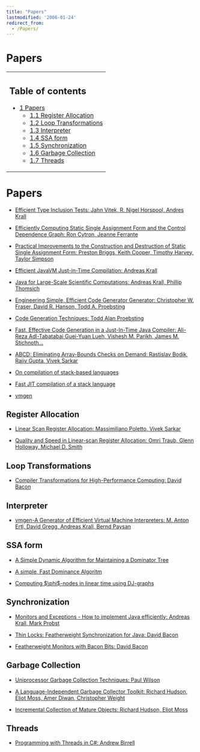 ```yaml
---
title: "Papers"
lastmodified: '2006-01-24'
redirect_from:
  - /Papers/
---
```


Papers
======

<table>
<col width="100%" />
<tbody>
<tr class="odd">
<td align="left"><h2>Table of contents</h2>
<ul>
<li><a href="#papers">1 Papers</a>
<ul>
<li><a href="#register-allocation">1.1 Register Allocation</a></li>
<li><a href="#loop-transformations">1.2 Loop Transformations</a></li>
<li><a href="#interpreter">1.3 Interpreter</a></li>
<li><a href="#ssa-form">1.4 SSA form</a></li>
<li><a href="#synchronization">1.5 Synchronization</a></li>
<li><a href="#garbage-collection">1.6 Garbage Collection</a></li>
<li><a href="#threads">1.7 Threads</a></li>
</ul></li>
</ul></td>
</tr>
</tbody>
</table>

Papers
======

-   [Efficient Type Inclusion Tests: Jahn Vitek, R. Nigel Horspool, Andres Krall](http://citeseer.nj.nec.com/vitek97efficient.html)

-   [Efficiently Computing Static Single Assignment Form and the Control Dependence Graph: Ron Cytron, Jeanne Ferrante](http://citeseer.nj.nec.com/cytron91efficiently.html)

-   [Practical Improvements to the Construction and Destruction of Static Single Assignment Form: Preston Briggs, Keith Cooper, Timothy Harvey, Taylor Simpson](http://citeseer.nj.nec.com/193349.html)

-   [Efficient JavaVM Just-in-Time Compilation: Andreas Krall](http://citeseer.nj.nec.com/krall98efficient.html)

-   [Java for Large-Scale Scientific Computations: Andreas Krall, Phillip Thomsich](http://citeseer.nj.nec.com/452617.html)

-   [Engineering Simple, Efficient Code Generator Generator: Christopher W. Fraser, David R. Hanson, Todd A. Proebsting](http://citeseer.nj.nec.com/117522.html)

-   [Code Generation Techniques: Todd Alan Proebsting](http://citeseer.nj.nec.com/proebsting92code.html)

-   [Fast, Effective Code Generation in a Just-In-Time Java Compiler: Ali-Reza Adl-Tabatabai Guei-Yuan Lueh, Vishesh M. Parikh, James M. Stichnoth...](http://citeseer.nj.nec.com/74629.html)

-   [ABCD: Eliminating Array-Bounds Checks on Demand: Rastislav Bodik, Rajiv Gupta, Vivek Sarkar](http://citeseer.nj.nec.com/bodik00abcd.html)

-   [On compilation of stack-based languages](http://www.complang.tuwien.ac.at/projects/rafts.html)

-   [Fast JIT compilation of a stack language](http://www.research.microsoft.com/~cwfraser/pldi99codegen.pdf)

-   [vmgen](http://www.complang.tuwien.ac.at/anton/vmgen)

Register Allocation
-------------------

-   [Linear Scan Register Allocation: Massimiliano Poletto, Vivek Sarkar](http://citeseer.nj.nec.com/poletto99linear.html)

-   [Quality and Speed in Linear-scan Register Allocation: Omri Traub, Glenn Holloway, Michael D. Smith](http://citeseer.nj.nec.com/traub98quality.html)

Loop Transformations
--------------------

-   [Compiler Transformations for High-Performance Computing: David Bacon](http://citeseer.nj.nec.com/bacon93compiler.html)

Interpreter
-----------

-   [vmgen-A Generator of Efficient Virtual Machine Interpreters: M. Anton Ertl, David Gregg, Andreas Krall, Bernd Paysan](http://citeseer.nj.nec.com/470069.html)

SSA form
--------

-   [A Simple Dynamic Algorithm for Maintaining a Dominator Tree](http://citeseer.ist.psu.edu/116189.html)

-   [A simple, Fast Dominance Algoritm](http://citeseer.ist.psu.edu/cooper01simple.html)

-   [Computing \$\\phi\$-nodes in linear time using DJ-graphs](http://citeseer.ist.psu.edu/sreedhar94computing.html)

Synchronization
---------------

-   [Monitors and Exceptions - How to implement Java efficiently: Andreas Krall, Mark Probst](http://citeseer.nj.nec.com/krall98monitors.html)

-   [Thin Locks: Featherweight Synchronization for Java: David Bacon](http://citeseer.nj.nec.com/bacon98thin.html)

-   [Featherweight Monitors with Bacon Bits: David Bacon](http://citeseer.nj.nec.com/278639.html)

Garbage Collection
------------------

-   [Uniprocessor Garbage Collection Techniques: Paul Wilson](http://citeseer.nj.nec.com/wilson92uniprocessor.html)

-   [A Language-Independent Garbage Collector Toolkit: Richard Hudson, Eliot Moss, Amer Diwan, Christopher Weight](http://citeseer.nj.nec.com/41666.html)

-   [Incremental Collection of Mature Objects: Richard Hudson, Eliot Moss](http://citeseer.nj.nec.com/seligmann95incremental.html)

Threads
-------

-   [Programming with Threads in C\#: Andrew Birrell](http://research.microsoft.com/~birrell/papers/ThreadsCSharp.pdf)


